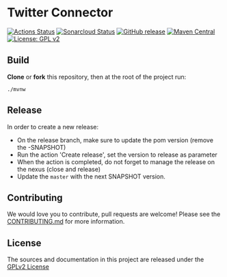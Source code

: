 # Twitter Connector

[![Actions Status](https://github.com/bonitasoft/bonita-connector-twitter/workflows/Build/badge.svg)](https://github.com/bonitasoft/bonita-connector-twitter/actions?query=workflow%3ABuild)
[![Sonarcloud Status](https://sonarcloud.io/api/project_badges/measure?project=bonitasoft_bonita-connector-twitter&metric=alert_status)](https://sonarcloud.io/dashboard?id=bonitasoft_bonita-connector-twitter)
[![GitHub release](https://img.shields.io/github/v/release/bonitasoft/bonita-connector-twitter?color=blue&label=Release)](https://github.com/bonitasoft/bonita-connector-twitter/releases)
[![Maven Central](https://img.shields.io/maven-central/v/org.bonitasoft.connectors/bonita-connector-twitter.svg?label=Maven%20Central&color=orange)](https://search.maven.org/search?q=g:%22org.bonitasoft.connectors%22%20AND%20a:%22bonita-connector-twitter%22)
[![License: GPL v2](https://img.shields.io/badge/License-GPL%20v2-yellow.svg)](https://www.gnu.org/licenses/old-licenses/gpl-2.0.en.html)

## Build

__Clone__ or __fork__ this repository, then at the root of the project run:

`./mvnw`

## Release

In order to create a new release:
- On the release branch, make sure to update the pom version (remove the -SNAPSHOT)
- Run the action 'Create release', set the version to release as parameter
- When the action is completed, do not forget to manage the release on the nexus (close and release)
- Update the `master` with the next SNAPSHOT version.  

## Contributing

We would love you to contribute, pull requests are welcome! Please see the [CONTRIBUTING.md](CONTRIBUTING.md) for more information.

## License

The sources and documentation in this project are released under the [GPLv2 License](LICENSE)
